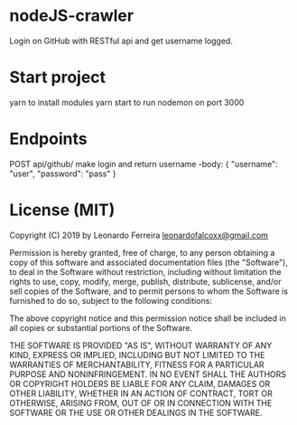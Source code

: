 # nodeJS-crawler
Login on GitHub with RESTful api and get username logged.

# Start project
yarn to install modules
yarn start to run nodemon on port 3000

# Endpoints
POST api/github/ make login and return username
-body: {
	"username": "user",
	"password": "pass"
}

# License (MIT)
Copyright (C) 2019 by Leonardo Ferreira leonardofalcoxx@gmail.com

Permission is hereby granted, free of charge, to any person obtaining a copy of this software and associated documentation files (the "Software"), to deal in the Software without restriction, including without limitation the rights to use, copy, modify, merge, publish, distribute, sublicense, and/or sell copies of the Software, and to permit persons to whom the Software is furnished to do so, subject to the following conditions:

The above copyright notice and this permission notice shall be included in all copies or substantial portions of the Software.

THE SOFTWARE IS PROVIDED "AS IS", WITHOUT WARRANTY OF ANY KIND, EXPRESS OR IMPLIED, INCLUDING BUT NOT LIMITED TO THE WARRANTIES OF MERCHANTABILITY, FITNESS FOR A PARTICULAR PURPOSE AND NONINFRINGEMENT. IN NO EVENT SHALL THE AUTHORS OR COPYRIGHT HOLDERS BE LIABLE FOR ANY CLAIM, DAMAGES OR OTHER LIABILITY, WHETHER IN AN ACTION OF CONTRACT, TORT OR OTHERWISE, ARISING FROM, OUT OF OR IN CONNECTION WITH THE SOFTWARE OR THE USE OR OTHER DEALINGS IN THE SOFTWARE.
